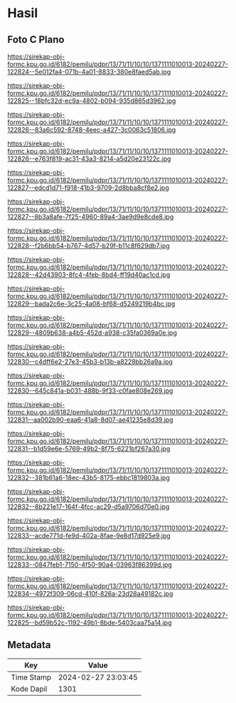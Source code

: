 # Hasil

## Foto C Plano

https://sirekap-obj-formc.kpu.go.id/6182/pemilu/pdpr/13/71/11/10/10/1371111010013-20240227-122824--5e012fa4-071b-4a01-8833-380e8faed5ab.jpg

https://sirekap-obj-formc.kpu.go.id/6182/pemilu/pdpr/13/71/11/10/10/1371111010013-20240227-122825--18bfc32d-ec9a-4802-b094-935d865d3962.jpg

https://sirekap-obj-formc.kpu.go.id/6182/pemilu/pdpr/13/71/11/10/10/1371111010013-20240227-122826--83a6c592-8748-4eec-a427-3c0063c51806.jpg

https://sirekap-obj-formc.kpu.go.id/6182/pemilu/pdpr/13/71/11/10/10/1371111010013-20240227-122826--e763f819-ac31-43a3-8214-a5d20e23122c.jpg

https://sirekap-obj-formc.kpu.go.id/6182/pemilu/pdpr/13/71/11/10/10/1371111010013-20240227-122827--edcd1d71-f918-41b3-9709-2d8bba8cf8e2.jpg

https://sirekap-obj-formc.kpu.go.id/6182/pemilu/pdpr/13/71/11/10/10/1371111010013-20240227-122827--8b3a8afe-7f25-4960-89a4-3ae9d9e8cde8.jpg

https://sirekap-obj-formc.kpu.go.id/6182/pemilu/pdpr/13/71/11/10/10/1371111010013-20240227-122828--f2b6bb54-b767-4d57-b29f-b11c8f629db7.jpg

https://sirekap-obj-formc.kpu.go.id/6182/pemilu/pdpr/13/71/11/10/10/1371111010013-20240227-122828--42d43903-8fc4-4feb-8bd4-ff19d40ac1cd.jpg

https://sirekap-obj-formc.kpu.go.id/6182/pemilu/pdpr/13/71/11/10/10/1371111010013-20240227-122829--bada2c6e-3c25-4a08-bf68-d5249219b4bc.jpg

https://sirekap-obj-formc.kpu.go.id/6182/pemilu/pdpr/13/71/11/10/10/1371111010013-20240227-122829--4809b638-a4b5-452d-a938-c35fa0369a0e.jpg

https://sirekap-obj-formc.kpu.go.id/6182/pemilu/pdpr/13/71/11/10/10/1371111010013-20240227-122830--c4dff6e2-27e3-45b3-b13b-a8228bb26a9a.jpg

https://sirekap-obj-formc.kpu.go.id/6182/pemilu/pdpr/13/71/11/10/10/1371111010013-20240227-122830--645c841a-b031-488b-9f33-c0fae808e269.jpg

https://sirekap-obj-formc.kpu.go.id/6182/pemilu/pdpr/13/71/11/10/10/1371111010013-20240227-122831--aa002b90-eaa6-41a8-8d07-ae41235e8d39.jpg

https://sirekap-obj-formc.kpu.go.id/6182/pemilu/pdpr/13/71/11/10/10/1371111010013-20240227-122831--b1d59e6e-5769-49b2-8f75-6221bf267a30.jpg

https://sirekap-obj-formc.kpu.go.id/6182/pemilu/pdpr/13/71/11/10/10/1371111010013-20240227-122832--381b61a6-18ec-43b5-8175-ebbc1819803a.jpg

https://sirekap-obj-formc.kpu.go.id/6182/pemilu/pdpr/13/71/11/10/10/1371111010013-20240227-122832--8b221e17-164f-4fcc-ac29-d5a9706d70e0.jpg

https://sirekap-obj-formc.kpu.go.id/6182/pemilu/pdpr/13/71/11/10/10/1371111010013-20240227-122833--acde771d-fe9d-402a-8fae-9e8d17d925e9.jpg

https://sirekap-obj-formc.kpu.go.id/6182/pemilu/pdpr/13/71/11/10/10/1371111010013-20240227-122833--0847feb1-7150-4f50-90a4-03963f86399d.jpg

https://sirekap-obj-formc.kpu.go.id/6182/pemilu/pdpr/13/71/11/10/10/1371111010013-20240227-122834--4972f309-06cd-410f-826a-23d28a49182c.jpg

https://sirekap-obj-formc.kpu.go.id/6182/pemilu/pdpr/13/71/11/10/10/1371111010013-20240227-122825--bd59b52c-1192-49b1-8bde-5403caa75a14.jpg


## Metadata

| Key        | Value               |
| ---------- | ------------------- |
| Time Stamp | 2024-02-27 23:03:45 |
| Kode Dapil | 1301                |



